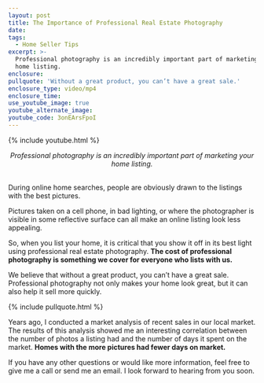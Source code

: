 ```yaml
---
layout: post
title: The Importance of Professional Real Estate Photography
date:
tags:
  - Home Seller Tips
excerpt: >-
  Professional photography is an incredibly important part of marketing your
  home listing.
enclosure:
pullquote: 'Without a great product, you can’t have a great sale.'
enclosure_type: video/mp4
enclosure_time:
use_youtube_image: true
youtube_alternate_image:
youtube_code: 3onEArsFpoI
---
```


{% include youtube.html %}

<center><em>Professional photography is an incredibly important part of marketing your home listing.</em></center>

<center>&nbsp;</center>

During online home searches, people are obviously drawn to the listings with the best pictures.

Pictures taken on a cell phone, in bad lighting, or where the photographer is visible in some reflective surface can all make an online listing look less appealing.&nbsp;

So, when you list your home, it is critical that you show it off in its best light using professional real estate photography. **The cost of professional photography is something we cover for everyone who lists with us.**&nbsp;

We believe that without a great product, you can’t have a great sale. Professional photography not only makes your home look great, but it can also help it sell more quickly.

{% include pullquote.html %}

Years ago, I conducted a market analysis of recent sales in our local market. The results of this analysis showed me an interesting correlation between the number of photos a listing had and the number of days it spent on the market. **Homes with the more pictures had fewer days on market.&nbsp;**

If you have any other questions or would like more information, feel free to give me a call or send me an email. I look forward to hearing from you soon.<br>&nbsp;